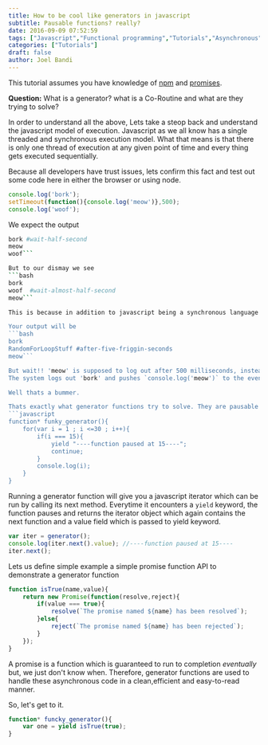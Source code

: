 ```yaml
---
title: How to be cool like generators in javascript
subtitle: Pausable functions? really?
date: 2016-09-09 07:52:59
tags: ["Javascript","Functional programming","Tutorials","Asynchronous"]
categories: ["Tutorials"]
draft: false
author: Joel Bandi
---
```


This tutorial assumes you have knowledge of [npm](www.npmjs.com "Node package manager") and [promises](https://www.youtube.com/watch?v=2d7s3spWAzo "FunFunFunction").

__Question:__ What is a generator? what is a Co-Routine and what are they trying to solve?

In order to understand all the above, Lets take a steop back and understand the javascript model of execution. Javascript as we all know has a single threaded and synchronous execution model.
What that means is that there is only one thread of execution at any given point of time and every thing gets executed sequentially.

Because all developers have trust issues, lets confirm this fact and test out some code here in either the browser or using node.

```javascript
console.log('bork');
setTimeout(function(){console.log('meow')},500);
console.log('woof');
```
We expect the output
```bash
bork #wait-half-second
meow
woof```

But to our dismay we see
```bash
bork
woof  #wait-almost-half-second
meow```

This is because in addition to javascript being a synchronous language it is complimented by the V8 compiler's event loop/queue system. Everytime the system encounters a time-taking function it sticks the routine in the event queue, ready to be executed once the system is free again. This is a feature of the V8 compiler in chrome and node and not javascript itself. If we were to replace `console.log('woof')` with a `for` loop that runs for 5 secs. Do you expect the same output? __ABSOLUTELY__. You dont believe me? Try it yourself.

Your output will be 
```bash
bork
RandomForLoopStuff #after-five-friggin-seconds
meow```

But wait!! 'meow' is supposed to log out after 500 milliseconds, instead takes five seconds. Well the reason behind it is the fact that functions cannot be interrupted in javascript.
The system logs out 'bork' and pushes `console.log('meow')` to the event queue and starts rolling the `for` loop. Within half a second of the start of for loop, the 'meow' is ready to be logged but, the system is busy with the `for` loop and it cannot be paused and it runs to completion after which the 'meow' is logged out.

Well thats a bummer. 

Thats exactly what generator functions try to solve. They are pausable functions. Lets take a look at a generator function.
```javascript
function* funky_generator(){
	for(var i = 1 ; i <=30 ; i++){
		if(i === 15){
			yield "----function paused at 15----";
			continue;
		}
		console.log(i);
	}
}
```
Running a generator function will give you a javascript iterator which can be run by calling its next method. Everytime it encounters a `yield` keyword, the function pauses and returns the iterator object which again contains the next function and a value field which is passed to yield keyword.
```javascript
var iter = generator();
console.log(iter.next().value); //----function paused at 15----
iter.next();
```

Lets us define simple example a simple promise function API to demonstrate a generator function
```javascript
function isTrue(name,value){
	return new Promise(function(resolve,reject){
		if(value === true){
			resolve(`The promise named ${name} has been resolved`);
		}else{
			reject(`The promise named ${name} has been rejected`);
		}
	});
}
```
A promise is a function which is guaranteed to run to completion *_eventually_* but, we just don't know when.
Therefore, generator functions are used to handle these asynchronous code in a clean,efficient and easy-to-read manner.

So, let's get to it.
```javascript
function* funcky_generator(){
	var one = yield isTrue(true);
}
```